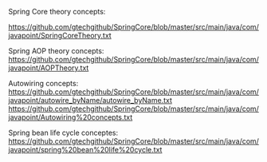 
Spring Core theory concepts:

https://github.com/gtechgithub/SpringCore/blob/master/src/main/java/com/javapoint/SpringCoreTheory.txt


Spring AOP theory concepts:
https://github.com/gtechgithub/SpringCore/blob/master/src/main/java/com/javapoint/AOPTheory.txt

Autowiring concepts:
https://github.com/gtechgithub/SpringCore/blob/master/src/main/java/com/javapoint/autowire_byName/autowire_byName.txt
https://github.com/gtechgithub/SpringCore/blob/master/src/main/java/com/javapoint/Autowiring%20concepts.txt

Spring bean life cycle conceptes:
https://github.com/gtechgithub/SpringCore/blob/master/src/main/java/com/javapoint/spring%20bean%20life%20cycle.txt
